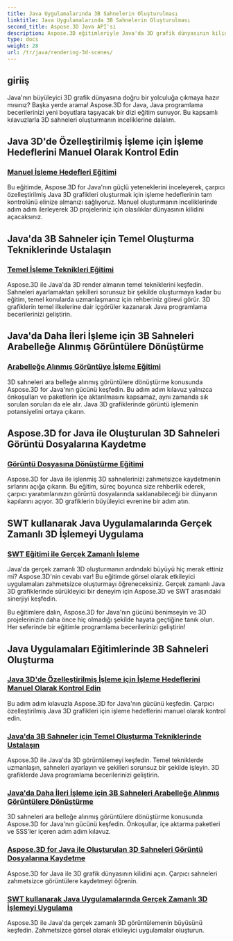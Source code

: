 ```yaml
---
title: Java Uygulamalarında 3B Sahnelerin Oluşturulması
linktitle: Java Uygulamalarında 3B Sahnelerin Oluşturulması
second_title: Aspose.3D Java API'si
description: Aspose.3D eğitimleriyle Java'da 3D grafik dünyasının kilidini açın. Elle işleme, temel teknikler, görüntü işleme ve gerçek zamanlı işlemede zahmetsizce ustalaşın.
type: docs
weight: 28
url: /tr/java/rendering-3d-scenes/
---
```

## giriiş

Java'nın büyüleyici 3D grafik dünyasına doğru bir yolculuğa çıkmaya hazır mısınız? Başka yerde arama! Aspose.3D for Java, Java programlama becerilerinizi yeni boyutlara taşıyacak bir dizi eğitim sunuyor. Bu kapsamlı kılavuzlarla 3D sahneleri oluşturmanın inceliklerine dalalım.

## Java 3D'de Özelleştirilmiş İşleme için İşleme Hedeflerini Manuel Olarak Kontrol Edin
### [Manuel İşleme Hedefleri Eğitimi](./manual-render-targets/)

Bu eğitimde, Aspose.3D for Java'nın güçlü yeteneklerini inceleyerek, çarpıcı özelleştirilmiş Java 3D grafikleri oluşturmak için işleme hedeflerinin tam kontrolünü elinize almanızı sağlıyoruz. Manuel oluşturmanın inceliklerinde adım adım ilerleyerek 3D projeleriniz için olasılıklar dünyasının kilidini açacaksınız.

## Java'da 3B Sahneler için Temel Oluşturma Tekniklerinde Ustalaşın
### [Temel İşleme Teknikleri Eğitimi](./basic-rendering/)

Aspose.3D ile Java'da 3D render almanın temel tekniklerini keşfedin. Sahneleri ayarlamaktan şekilleri sorunsuz bir şekilde oluşturmaya kadar bu eğitim, temel konularda uzmanlaşmanız için rehberiniz görevi görür. 3D grafiklerin temel ilkelerine dair içgörüler kazanarak Java programlama becerilerinizi geliştirin.

## Java'da Daha İleri İşleme için 3B Sahneleri Arabelleğe Alınmış Görüntülere Dönüştürme
### [Arabelleğe Alınmış Görüntüye İşleme Eğitimi](./render-to-buffered-image/)

3D sahneleri ara belleğe alınmış görüntülere dönüştürme konusunda Aspose.3D for Java'nın gücünü keşfedin. Bu adım adım kılavuz yalnızca önkoşulları ve paketlerin içe aktarılmasını kapsamaz, aynı zamanda sık sorulan soruları da ele alır. Java 3D grafiklerinde görüntü işlemenin potansiyelini ortaya çıkarın.

## Aspose.3D for Java ile Oluşturulan 3D Sahneleri Görüntü Dosyalarına Kaydetme
### [Görüntü Dosyasına Dönüştürme Eğitimi](./render-to-file/)

Aspose.3D for Java ile işlenmiş 3D sahnelerinizi zahmetsizce kaydetmenin sırlarını açığa çıkarın. Bu eğitim, süreç boyunca size rehberlik ederek, çarpıcı yaratımlarınızın görüntü dosyalarında saklanabileceği bir dünyanın kapılarını açıyor. 3D grafiklerin büyüleyici evrenine bir adım atın.

## SWT kullanarak Java Uygulamalarında Gerçek Zamanlı 3D İşlemeyi Uygulama
### [SWT Eğitimi ile Gerçek Zamanlı İşleme](./real-time-rendering-swt/)

Java'da gerçek zamanlı 3D oluşturmanın ardındaki büyüyü hiç merak ettiniz mi? Aspose.3D'nin cevabı var! Bu eğitimde görsel olarak etkileyici uygulamaları zahmetsizce oluşturmayı öğreneceksiniz. Gerçek zamanlı Java 3D grafiklerinde sürükleyici bir deneyim için Aspose.3D ve SWT arasındaki sinerjiyi keşfedin.

Bu eğitimlere dalın, Aspose.3D for Java'nın gücünü benimseyin ve 3D projelerinizin daha önce hiç olmadığı şekilde hayata geçtiğine tanık olun. Her seferinde bir eğitimle programlama becerilerinizi geliştirin!
## Java Uygulamaları Eğitimlerinde 3B Sahneleri Oluşturma
### [Java 3D'de Özelleştirilmiş İşleme için İşleme Hedeflerini Manuel Olarak Kontrol Edin](./manual-render-targets/)
Bu adım adım kılavuzla Aspose.3D for Java'nın gücünü keşfedin. Çarpıcı özelleştirilmiş Java 3D grafikleri için işleme hedeflerini manuel olarak kontrol edin.
### [Java'da 3B Sahneler için Temel Oluşturma Tekniklerinde Ustalaşın](./basic-rendering/)
Aspose.3D ile Java'da 3D görüntülemeyi keşfedin. Temel tekniklerde uzmanlaşın, sahneleri ayarlayın ve şekilleri sorunsuz bir şekilde işleyin. 3D grafiklerde Java programlama becerilerinizi geliştirin.
### [Java'da Daha İleri İşleme için 3B Sahneleri Arabelleğe Alınmış Görüntülere Dönüştürme](./render-to-buffered-image/)
3D sahneleri ara belleğe alınmış görüntülere dönüştürme konusunda Aspose.3D for Java'nın gücünü keşfedin. Önkoşullar, içe aktarma paketleri ve SSS'ler içeren adım adım kılavuz.
### [Aspose.3D for Java ile Oluşturulan 3D Sahneleri Görüntü Dosyalarına Kaydetme](./render-to-file/)
Aspose.3D for Java ile 3D grafik dünyasının kilidini açın. Çarpıcı sahneleri zahmetsizce görüntülere kaydetmeyi öğrenin.
### [SWT kullanarak Java Uygulamalarında Gerçek Zamanlı 3D İşlemeyi Uygulama](./real-time-rendering-swt/)
Aspose.3D ile Java'da gerçek zamanlı 3D görüntülemenin büyüsünü keşfedin. Zahmetsizce görsel olarak etkileyici uygulamalar oluşturun.
